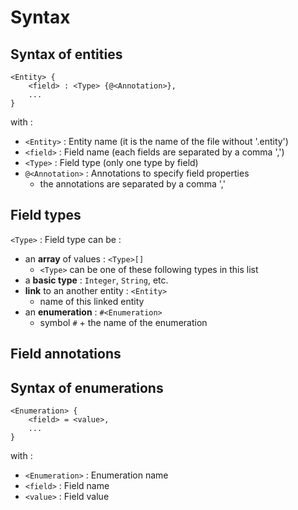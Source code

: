 Syntax
======

Syntax of entities
------------------

```
<Entity> {
    <field> : <Type> {@<Annotation>},
    ...
}
```

with :
- ```<Entity>``` : Entity name (it is the name of the file without '.entity')
- ```<field>``` : Field name (each fields are separated by a comma ',')
- ```<Type>``` : Field type (only one type by field)
- ```@<Annotation>``` : Annotations to specify field properties
  - the annotations are separated by a comma ','

Field types
-----------

```<Type>``` : Field type can be :
  - an **array** of values : ```<Type>[]```
    - ```<Type>``` can be one of these following types in this list
  - a **basic type** : ```Integer```, ```String```, etc.
  - **link** to an another entity : ```<Entity>```
    - name of this linked entity
  - an **enumeration** : ```#<Enumeration>``` 
    - symbol ```#``` + the name of the enumeration

Field annotations
-----------------



Syntax of enumerations
----------------------

```
<Enumeration> {
    <field> = <value>,
    ...
}
```

with :
- ```<Enumeration>``` : Enumeration name
- ```<field>``` : Field name
- ```<value>``` : Field value
